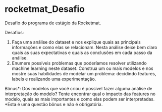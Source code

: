 # rocketmat_Desafio

Desafio do programa de estágio da Rocketmat.

Desafios:
1. Faça uma análise do dataset e nos explique quais as principais informações e como
elas se relacionam. Nesta análise deixe bem claro quais as suas expectativas e
quais as conclusões em cada passo da análise.
2. Enumere possíveis problemas que poderíamos resolver utilizando machine learning
neste dataset. Construa um ou mais modelos e nos mostre suas habilidades de
modelar um problema: decidindo features, labels e realizando uma experimentação.

Bônus*:
Dos modelos que você criou é possível fazer alguma análise de interpretação do modelo?
Tente encontrar qual o impacto das features no modelo, quais as mais importantes e como
elas podem ser interpretadas.
*Esta é uma questão bônus e não é obrigatória.

